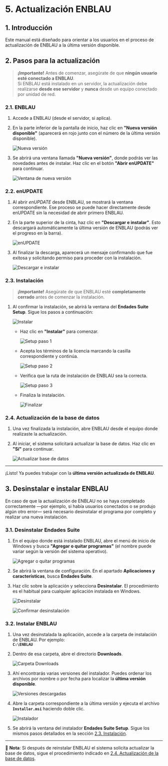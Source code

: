 # 5. Actualización ENBLAU

## 1. Introducción

Este manual está diseñado para orientar a los usuarios en el proceso de actualización de ENBLAU a la última versión disponible.

## 2. Pasos para la actualización

> **¡Importante!** Antes de comenzar, asegúrate de que **ningún usuario esté conectado a ENBLAU**.  
> Si ENBLAU está instalado en un servidor, la actualización debe realizarse **desde ese servidor** y **nunca** desde un equipo conectado por unidad de red.

### 2.1. ENBLAU

1. Accede a ENBLAU (desde el servidor, si aplica).
2. En la parte inferior de la pantalla de inicio, haz clic en **"Nueva versión disponible"** (aparecerá en rojo junto con el número de la última versión disponible).

   ![Nueva versión](Imagenes/UT_Actualizar_ENBLAU/nueva_version.jpg)

3. Se abrirá una ventana llamada **"Nueva versión"**, donde podrás ver las novedades antes de instalar. Haz clic en el botón **"Abrir enUPDATE"** para continuar.

   ![Ventana de nueva versión](Imagenes/UT_Actualizar_ENBLAU/nueva_version2.jpg)

### 2.2. enUPDATE

1. Al abrir *enUPDATE* desde ENBLAU, se mostrará la ventana correspondiente. Ese proceso se puede hacer directamente desde enUPDATE sin la necesidad de abrir primero ENBLAU.
2. En la parte superior de la cinta, haz clic en **"Descargar e instalar"**. Esto descargará automáticamente la última versión de ENBLAU (podrás ver el progreso en la barra).

   ![enUPDATE](Imagenes/UT_Actualizar_ENBLAU/enupdate.jpg)

3. Al finalizar la descarga, aparecerá un mensaje confirmando que fue exitosa y solicitando permiso para proceder con la instalación.

   ![Descargar e instalar](Imagenes/UT_Actualizar_ENBLAU/descarga_inst.jpg)

### 2.3. Instalación

> **¡Importante!** Asegúrate de que ENBLAU esté **completamente cerrado** antes de comenzar la instalación.

1. Al confirmar la instalación, se abrirá la ventana del **Endades Suite Setup**. Sigue los pasos a continuación:

   ![Instalar](Imagenes/UT_Actualizar_ENBLAU/install.jpg)

   - Haz clic en **"Instalar"** para comenzar.

     ![Setup paso 1](Imagenes/UT_Actualizar_ENBLAU/setup.jpg)

   - Acepta los términos de la licencia marcando la casilla correspondiente y continúa.

     ![Setup paso 2](Imagenes/UT_Actualizar_ENBLAU/setup2.jpg)

   - Verifica que la ruta de instalación de ENBLAU sea la correcta.

     ![Setup paso 3](Imagenes/UT_Actualizar_ENBLAU/setup3.jpg)

   - Finaliza la instalación.

     ![Finalizar](Imagenes/UT_Actualizar_ENBLAU/finish.jpg)

### 2.4. Actualización de la base de datos

1. Una vez finalizada la instalación, abre ENBLAU desde el equipo donde realizaste la actualización.
2. Al iniciar, el sistema solicitará actualizar la base de datos. Haz clic en **"Sí"** para continuar.

   ![Actualizar base de datos](Imagenes/UT_Actualizar_ENBLAU/update_db.jpg)

---

¡Listo! Ya puedes trabajar con la **última versión actualizada de ENBLAU**.


## 3. Desinstalar e instalar ENBLAU

En caso de que la actualización de ENBLAU no se haya completado correctamente —por ejemplo, si había usuarios conectados o se produjo algún otro error— será necesario desinstalar el programa por completo y realizar una nueva instalación.

### 3.1. Desinstalar Endades Suite

1. En el equipo donde está instalado ENBLAU, abre el menú de inicio de Windows y busca **"Agregar o quitar programas"** (el nombre puede variar según la versión del sistema operativo).

   ![Agregar o quitar programas](Imagenes/UT_Actualizar_ENBLAU/agregar_quitar.jpg)

2. Se abrirá la ventana de configuración. En el apartado **Aplicaciones y características**, busca **Endades Suite**.

3. Haz clic sobre la aplicación y selecciona **Desinstalar**. El procedimiento es el habitual para cualquier aplicación instalada en Windows.

   ![Desinstalar](Imagenes/UT_Actualizar_ENBLAU/desinstalar.jpg)

   ![Confirmar desinstalación](Imagenes/UT_Actualizar_ENBLAU/desinstalar2.jpg)

### 3.2. Instalar ENBLAU

1. Una vez desinstalada la aplicación, accede a la carpeta de instalación de ENBLAU. Por ejemplo:  
   **`C:\ENBLAU`**

2. Dentro de esa carpeta, abre el directorio **Downloads**.

   ![Carpeta Downloads](Imagenes/UT_Actualizar_ENBLAU/downloads.jpg)

3. Ahí encontrarás varias versiones del instalador. Puedes ordenar los archivos por nombre o por fecha para localizar la **última versión disponible**.

   ![Versiones descargadas](Imagenes/UT_Actualizar_ENBLAU/version_download.jpg)

4. Abre la carpeta correspondiente a la última versión y ejecuta el archivo **`Installer.msi`** haciendo doble clic.

   ![Instalador](Imagenes/UT_Actualizar_ENBLAU/installer.jpg)

5. Se abrirá la ventana del instalador **Endades Suite Setup**. Sigue los mismos pasos detallados en la sección [2.3. Instalación](#23-instalación).

---

📌 **Nota**: Si después de reinstalar ENBLAU el sistema solicita actualizar la base de datos, sigue el procedimiento indicado en [2.4. Actualización de la base de datos](#24-actualización-de-la-base-de-datos).
